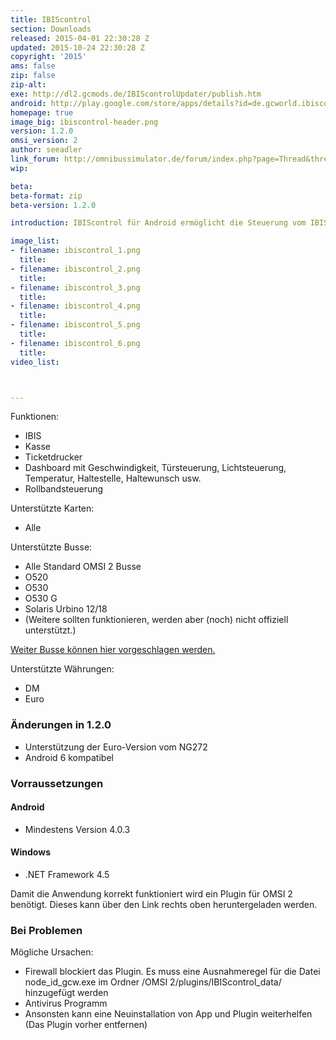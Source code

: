 ```yaml
---
title: IBIScontrol
section: Downloads
released: 2015-04-01 22:30:28 Z
updated: 2015-10-24 22:30:28 Z
copyright: '2015'
ams: false
zip: false
zip-alt:
exe: http://dl2.gcmods.de/IBIScontrolUpdater/publish.htm
android: http://play.google.com/store/apps/details?id=de.gcworld.ibiscontrol
homepage: true
image_big: ibiscontrol-header.png
version: 1.2.0
omsi_version: 2
author: seeadler
link_forum: http://omnibussimulator.de/forum/index.php?page=Thread&threadID=31324
wip:

beta:
beta-format: zip
beta-version: 1.2.0

introduction: IBIScontrol für Android ermöglicht die Steuerung vom IBIS, der Kasse sowie dem Ticketdrucker in der Omnibussimulation OMSI 2 von Aerosoft mittels Smartphone oder Tablet.

image_list:
- filename: ibiscontrol_1.png
  title:
- filename: ibiscontrol_2.png
  title:
- filename: ibiscontrol_3.png
  title:
- filename: ibiscontrol_4.png
  title:
- filename: ibiscontrol_5.png
  title:
- filename: ibiscontrol_6.png
  title:
video_list:



---
```


Funktionen:

- IBIS
- Kasse
- Ticketdrucker
- Dashboard mit Geschwindigkeit, Türsteuerung, Lichtsteuerung, Temperatur, Haltestelle, Haltewunsch usw.
- Rollbandsteuerung

Unterstützte Karten:

- Alle

Unterstützte Busse:

- Alle Standard OMSI 2 Busse
- O520
- O530
- O530 G
- Solaris Urbino 12/18
- (Weitere sollten funktionieren, werden aber (noch) nicht offiziell unterstützt.)

[Weiter Busse können hier vorgeschlagen werden.](http://9cw.de/buswunsch)

Unterstützte Währungen:

- DM
- Euro

<div class="bg bg-success" markdown="block">

### Änderungen in 1.2.0
- Unterstützung der Euro-Version vom NG272
- Android 6 kompatibel

</div>

<div class="bg bg-danger" markdown="block">

### Vorraussetzungen

#### Android
- Mindestens Version 4.0.3

#### Windows
- .NET Framework 4.5

Damit die Anwendung korrekt funktioniert wird ein Plugin für OMSI 2 benötigt. Dieses kann über den Link rechts oben heruntergeladen werden.

### Bei Problemen
Mögliche Ursachen:

- Firewall blockiert das Plugin. Es muss eine Ausnahmeregel für die Datei node_id_gcw.exe im Ordner /OMSI 2/plugins/IBIScontrol_data/ hinzugefügt werden
- Antivirus Programm
- Ansonsten kann eine Neuinstallation von App und Plugin weiterhelfen (Das Plugin vorher entfernen)

</div>

